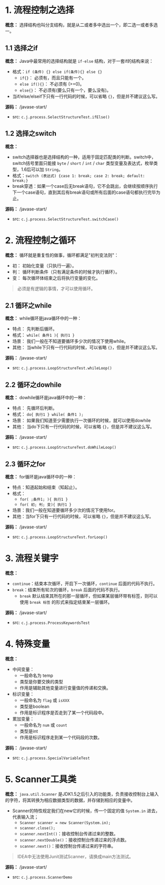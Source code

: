 # 1. 流程控制之选择

**概念：** 选择结构也叫分支结构，就是从二或者多中选出一个，即二选一或者多选一。

## 1.1 选择之if

**概念：** Java中最常用的选择结构就是 `if-else` 结构，对于一套if的结构来说：
- 格式：`if (条件) {} else if(条件){} else {}`
    - `if{}`： 必须有，而且只能有一个。
    - `else if(){}`： 不必须有 (>=0)。
    - `else{}`： 不必须有(要么只有一个，要么没有)。
- 当if/else/elseif下只有一行代码的时候，可以省略 `{}`，但是并不建议这么写。

**源码：** /javase-start/
- src: `c.j.process.SelectStructureTest.ifElse()`

## 1.2 选择之switch

**概念：** 
- switch选择器也是选择结构的一种，适用于固定匹配类的判断。switch中，switch括号里面只能接 `byte` / `short` / `int` / `char` 类型变量及表达式，枚举类型，1.6后可以加 `String`。 
- 格式：`switch (表达式) {case 1: break; case 2: break; default: break;}`
- break穿透：如果一个case后无break语句，它不会跳出，会继续按顺序执行下一个case语句，直到其后有break语句或所有后面的case语句都执行完毕为止。

**源码：** /javase-start/
- src: `c.j.process.SelectStructureTest.switchCase()`

# 2. 流程控制之循环

**概念：** 循环就是重复性的做事，循环都满足"初判变法则"：
- 初： 初始化变量（只执行一遍）。
- 判： 循环判断条件（只有满足条件的时候才执行循环）。
- 变： 每次循环体结束之后将执行变量的变化。

> 必须是有逻辑的事情，才可以使用循环。

## 2.1 循环之while

**概念：** while循环是java循环中的一种：
- 特点： 先判断后循环。
- 格式： `while( 条件1 ){ 执行1 }`
- 场景： 我们一般在不知道要循环多少次的情况下使用while。
- 其他： 当while下只有一行代码的时候，可以省略 `{}`，但是并不建议这么写。

**源码：** /javase-start/
- src: `c.j.process.LoopStructureTest.whileLoop()`

## 2.2  循环之dowhile

**概念：** dowhile循环是java循环中的一种：
- 特点： 先循环后判断。
- 格式： `do{ 执行1 } while( 条件1 );`
- 场景： 如果我们知道至少需要执行一次循环的时候，就可以使用dowhile
- 其他： 当do下只有一行代码的时候，可以省略 `{}`，但是并不建议这么写。

**源码：** /javase-start/
- src: `c.j.process.LoopStructureTest.doWhileLoop()`

## 2.3 循环之for

**概念：** for循环是java循环中的一种：
- 特点：知道起始和结束（知起止）。
- 格式： 
    - `for( ;条件1; ){ 执行1 }`
    - `for( 初; 判; 变){ 执行1 }`
- 场景：我们一般在知道要循环多少次的情况下使用for。
- 其他：当for下只有一行代码的时候，可以省略 `{}`，但是并不建议这么写。

**源码：** /javase-start/
- src: `c.j.process.LoopStructureTest.forLoop()`

# 3. 流程关键字

**概念：**
- `continue`：结束本次循环，开启下一次循环，`continue` 后面的代码不执行。
- `break`：结束所有轮次的循环，`break` 后面的代码不执行。
    - `break` 默认结束其所在的那一层循环，但如果某层循环带有标签，则可以使用 `break 标签` 的形式来指定结束某一层循环。

**源码：** /javase-start/
- src: `c.j.process.ProcessKeywordsTest`

# 4. 特殊变量

**概念：** 
- 中间变量：
    - 一般命名为 temp
    - 类型是你要交换的类型
    - 作用是辅助其他变量进行变量值的传递和交换。
- 标识变量：
    - 一般命名为 `flag` 或 `isXXX`
    - 类型是boolean
    - 作用是标识程序是否走到了某一个代码段中。
- 累加变量：
    - 一般命名为 `num` 或 `count`
    - 类型是int
    - 作用是标识程序走到某一个代码段的次数。

**源码：** /javase-start/
- src: `c.j.process.SpecialVariableTest`

# 5. Scanner工具类

**概念：** `java.util.Scanner` 是JDK1.5之后引入的功能类，负责接收控制台上输入的字符，将其转换为相应数据类型的数据，并存储到相应的变量中。
- Scanner的特性规定我们在new它的时候，传一个固定的值 `System.in` 进去，代表输入流；
    - `Scanner scanner = new Scanner(System.in);` 
    - `scanner.close();`
    - `scanner.nextInt()`：接收控制台传递过来的整数。
    - `scanner.nextDouble()`：接收控制台传递过来的浮点数。
    - `scanner.next()`：接收控制台传递过来的字符串。

> IDEA中无法使用Junit测试Scanner，请换成main方法测试。

**源码：** /javase-start/
- src: `c.j.process.ScannerDemo`
